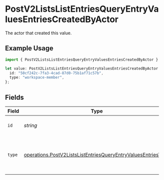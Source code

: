 # PostV2ListsListEntriesQueryEntryValuesEntriesCreatedByActor

The actor that created this value.

## Example Usage

```typescript
import { PostV2ListsListEntriesQueryEntryValuesEntriesCreatedByActor } from "attio-js/models/operations";

let value: PostV2ListsListEntriesQueryEntryValuesEntriesCreatedByActor = {
  id: "50cf242c-7fa3-4cad-87d0-75b1af71c57b",
  type: "workspace-member",
};
```

## Fields

| Field                                                                                                                                        | Type                                                                                                                                         | Required                                                                                                                                     | Description                                                                                                                                  |
| -------------------------------------------------------------------------------------------------------------------------------------------- | -------------------------------------------------------------------------------------------------------------------------------------------- | -------------------------------------------------------------------------------------------------------------------------------------------- | -------------------------------------------------------------------------------------------------------------------------------------------- |
| `id`                                                                                                                                         | *string*                                                                                                                                     | :heavy_minus_sign:                                                                                                                           | An ID to identify the actor.                                                                                                                 |
| `type`                                                                                                                                       | [operations.PostV2ListsListEntriesQueryEntryValuesEntriesType](../../models/operations/postv2listslistentriesqueryentryvaluesentriestype.md) | :heavy_minus_sign:                                                                                                                           | The type of actor. [Read more information on actor types here](/docs/actors).                                                                |
